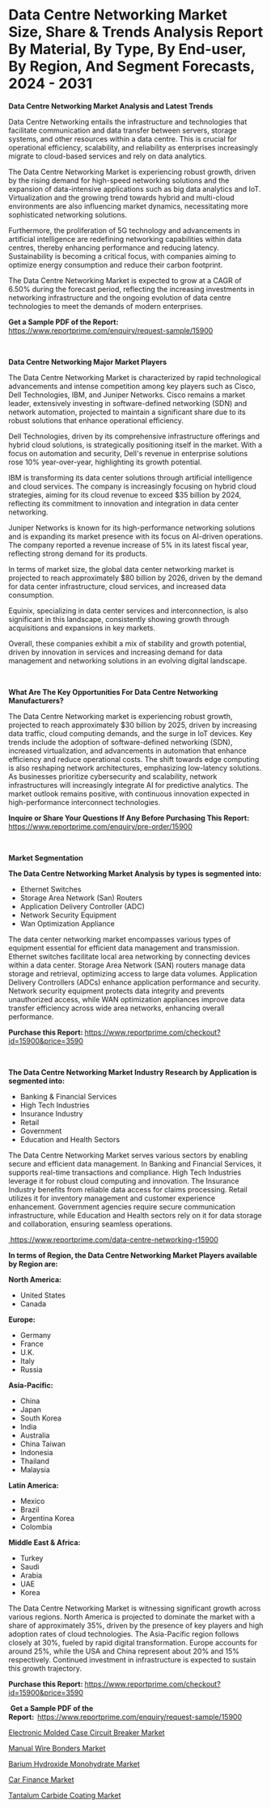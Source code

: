<p><h1>Data Centre Networking Market Size, Share & Trends Analysis Report By Material, By Type, By End-user, By Region, And Segment Forecasts, 2024 - 2031</h1></p><p><strong>Data Centre Networking Market Analysis and Latest Trends</strong></p>
<p><p>Data Centre Networking entails the infrastructure and technologies that facilitate communication and data transfer between servers, storage systems, and other resources within a data centre. This is crucial for operational efficiency, scalability, and reliability as enterprises increasingly migrate to cloud-based services and rely on data analytics.</p><p>The Data Centre Networking Market is experiencing robust growth, driven by the rising demand for high-speed networking solutions and the expansion of data-intensive applications such as big data analytics and IoT. Virtualization and the growing trend towards hybrid and multi-cloud environments are also influencing market dynamics, necessitating more sophisticated networking solutions.</p><p>Furthermore, the proliferation of 5G technology and advancements in artificial intelligence are redefining networking capabilities within data centres, thereby enhancing performance and reducing latency. Sustainability is becoming a critical focus, with companies aiming to optimize energy consumption and reduce their carbon footprint.</p><p>The Data Centre Networking Market is expected to grow at a CAGR of 6.50% during the forecast period, reflecting the increasing investments in networking infrastructure and the ongoing evolution of data centre technologies to meet the demands of modern enterprises.</p></p>
<p><strong>Get a Sample PDF of the Report:&nbsp;</strong> <a href="https://www.reportprime.com/enquiry/request-sample/15900?utm_campaign=4&utm_medium=2&utm_source=Github&utm_content=ia&utm_term=30112024&utm_id=data-centre-networking">https://www.reportprime.com/enquiry/request-sample/15900</a></p>
<p>&nbsp;</p>
<p><strong>Data Centre Networking Major Market Players</strong></p>
<p><p>The Data Centre Networking Market is characterized by rapid technological advancements and intense competition among key players such as Cisco, Dell Technologies, IBM, and Juniper Networks. Cisco remains a market leader, extensively investing in software-defined networking (SDN) and network automation, projected to maintain a significant share due to its robust solutions that enhance operational efficiency.</p><p>Dell Technologies, driven by its comprehensive infrastructure offerings and hybrid cloud solutions, is strategically positioning itself in the market. With a focus on automation and security, Dell's revenue in enterprise solutions rose 10% year-over-year, highlighting its growth potential.</p><p>IBM is transforming its data center solutions through artificial intelligence and cloud services. The company is increasingly focusing on hybrid cloud strategies, aiming for its cloud revenue to exceed $35 billion by 2024, reflecting its commitment to innovation and integration in data center networking.</p><p>Juniper Networks is known for its high-performance networking solutions and is expanding its market presence with its focus on AI-driven operations. The company reported a revenue increase of 5% in its latest fiscal year, reflecting strong demand for its products.</p><p>In terms of market size, the global data center networking market is projected to reach approximately $80 billion by 2026, driven by the demand for data center infrastructure, cloud services, and increased data consumption.</p><p>Equinix, specializing in data center services and interconnection, is also significant in this landscape, consistently showing growth through acquisitions and expansions in key markets.</p><p>Overall, these companies exhibit a mix of stability and growth potential, driven by innovation in services and increasing demand for data management and networking solutions in an evolving digital landscape.</p></p>
<p>&nbsp;</p>
<p><strong>What Are The Key Opportunities For Data Centre Networking Manufacturers?</strong></p>
<p><p>The Data Centre Networking market is experiencing robust growth, projected to reach approximately $30 billion by 2025, driven by increasing data traffic, cloud computing demands, and the surge in IoT devices. Key trends include the adoption of software-defined networking (SDN), increased virtualization, and advancements in automation that enhance efficiency and reduce operational costs. The shift towards edge computing is also reshaping network architectures, emphasizing low-latency solutions. As businesses prioritize cybersecurity and scalability, network infrastructures will increasingly integrate AI for predictive analytics. The market outlook remains positive, with continuous innovation expected in high-performance interconnect technologies.</p></p>
<p><strong>Inquire or Share Your Questions If Any Before Purchasing This Report:</strong> <a href="https://www.reportprime.com/enquiry/pre-order/15900?utm_campaign=4&utm_medium=2&utm_source=Github&utm_content=ia&utm_term=30112024&utm_id=data-centre-networking">https://www.reportprime.com/enquiry/pre-order/15900</a></p>
<p>&nbsp;</p>
<p><strong>Market Segmentation</strong></p>
<p><strong>The Data Centre Networking Market Analysis by types is segmented into:</strong></p>
<p><ul><li>Ethernet Switches</li><li>Storage Area Network (San) Routers</li><li>Application Delivery Controller (ADC)</li><li>Network Security Equipment</li><li>Wan Optimization Appliance</li></ul></p>
<p><p>The data center networking market encompasses various types of equipment essential for efficient data management and transmission. Ethernet switches facilitate local area networking by connecting devices within a data center. Storage Area Network (SAN) routers manage data storage and retrieval, optimizing access to large data volumes. Application Delivery Controllers (ADCs) enhance application performance and security. Network security equipment protects data integrity and prevents unauthorized access, while WAN optimization appliances improve data transfer efficiency across wide area networks, enhancing overall performance.</p></p>
<p><strong>Purchase this Report:&nbsp;</strong><a href="https://www.reportprime.com/checkout?id=15900&price=3590&utm_campaign=4&utm_medium=2&utm_source=Github&utm_content=ia&utm_term=30112024&utm_id=data-centre-networking">https://www.reportprime.com/checkout?id=15900&price=3590</a></p>
<p>&nbsp;</p>
<p><strong>The Data Centre Networking Market Industry Research by Application is segmented into:</strong></p>
<p><ul><li>Banking & Financial Services</li><li>High Tech Industries</li><li>Insurance Industry</li><li>Retail</li><li>Government</li><li>Education and Health Sectors</li></ul></p>
<p><p>The Data Centre Networking Market serves various sectors by enabling secure and efficient data management. In Banking and Financial Services, it supports real-time transactions and compliance. High Tech Industries leverage it for robust cloud computing and innovation. The Insurance Industry benefits from reliable data access for claims processing. Retail utilizes it for inventory management and customer experience enhancement. Government agencies require secure communication infrastructure, while Education and Health sectors rely on it for data storage and collaboration, ensuring seamless operations.</p></p>
<p><a href="https://www.reportprime.com/data-centre-networking-r15900?utm_campaign=4&utm_medium=2&utm_source=Github&utm_content=ia&utm_term=30112024&utm_id=data-centre-networking">&nbsp;https://www.reportprime.com/data-centre-networking-r15900</a></p>
<p><strong>In terms of Region, the Data Centre Networking Market Players available by Region are:</strong></p>
<p>
    <p> <strong> North America: </strong>
        <ul>
            <li>United States</li>
            <li>Canada</li>
        </ul>
        </p> 
    <p> <strong> Europe: </strong>
        <ul>
            <li>Germany</li>
            <li>France</li>
            <li>U.K.</li>
            <li>Italy</li>
            <li>Russia</li>
        </ul>
        </p> 
    <p> <strong> Asia-Pacific: </strong>
        <ul>
            <li>China</li>
            <li>Japan</li>
            <li>South Korea</li>
            <li>India</li>
            <li>Australia</li>
            <li>China Taiwan</li>
            <li>Indonesia</li>
            <li>Thailand</li>
            <li>Malaysia</li>
        </ul>
        </p> 
    <p> <strong> Latin America: </strong>
        <ul>
            <li>Mexico</li>
            <li>Brazil</li>
            <li>Argentina Korea</li>
            <li>Colombia</li>
        </ul>
        </p> 
    <p> <strong> Middle East & Africa: </strong>
        <ul>
            <li>Turkey</li>
            <li>Saudi</li>
            <li>Arabia</li>
            <li>UAE</li>
            <li>Korea</li>
        </ul>
    </p>
    </p>
<p><p>The Data Centre Networking Market is witnessing significant growth across various regions. North America is projected to dominate the market with a share of approximately 35%, driven by the presence of key players and high adoption rates of cloud technologies. The Asia-Pacific region follows closely at 30%, fueled by rapid digital transformation. Europe accounts for around 25%, while the USA and China represent about 20% and 15% respectively. Continued investment in infrastructure is expected to sustain this growth trajectory.</p></p>
<p><strong>Purchase this Report: </strong><a href="https://www.reportprime.com/checkout?id=15900&price=3590&utm_campaign=4&utm_medium=2&utm_source=Github&utm_content=ia&utm_term=30112024&utm_id=data-centre-networking">https://www.reportprime.com/checkout?id=15900&price=3590</a></p>
<p>&nbsp;<strong>Get a Sample PDF of the Report:&nbsp;&nbsp;</strong><a href="https://www.reportprime.com/enquiry/request-sample/15900?utm_campaign=4&utm_medium=2&utm_source=Github&utm_content=ia&utm_term=30112024&utm_id=data-centre-networking">https://www.reportprime.com/enquiry/request-sample/15900</a></p>
<p><strong></strong></p>
<p><p><a href="https://issuu.com/reportprime-2/docs/electronic-molded-case-circuit-breaker-market-size?utm_campaign=4&utm_medium=2&utm_source=Github&utm_content=ia&utm_term=30112024&utm_id=data-centre-networking">Electronic Molded Case Circuit Breaker Market</a></p><p><a href="https://www.linkedin.com/pulse/influencing-factors-manual-wire-bonders-market-insights-lshcc?utm_campaign=4&utm_medium=2&utm_source=Github&utm_content=ia&utm_term=30112024&utm_id=data-centre-networking">Manual Wire Bonders Market</a></p><p><a href="https://www.linkedin.com/pulse/barium-hydroxide-monohydrate-market-trends-strategic-insights-g8qhc?utm_campaign=4&utm_medium=2&utm_source=Github&utm_content=ia&utm_term=30112024&utm_id=data-centre-networking">Barium Hydroxide Monohydrate Market</a></p><p><a href="https://github.com/FosterFahey91/Market-Research-Report-List-1/blob/main/car-finance-market.md?utm_campaign=4&utm_medium=2&utm_source=Github&utm_content=ia&utm_term=30112024&utm_id=data-centre-networking">Car Finance Market</a></p><p><a href="https://issuu.com/reportprime-2/docs/tantalum-carbide-coating-market-size-2030.pptx?utm_campaign=4&utm_medium=2&utm_source=Github&utm_content=ia&utm_term=30112024&utm_id=data-centre-networking">Tantalum Carbide Coating Market</a></p></p>
